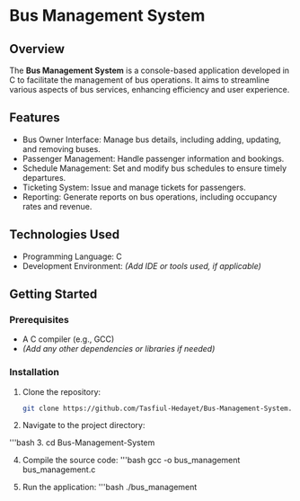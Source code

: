 # Bus Management System

## Overview

The **Bus Management System** is a console-based application developed in C to facilitate the management of bus operations. It aims to streamline various aspects of bus services, enhancing efficiency and user experience.

## Features

- Bus Owner Interface: Manage bus details, including adding, updating, and removing buses.
- Passenger Management: Handle passenger information and bookings.
- Schedule Management: Set and modify bus schedules to ensure timely departures.
- Ticketing System: Issue and manage tickets for passengers.
- Reporting: Generate reports on bus operations, including occupancy rates and revenue.

## Technologies Used

- Programming Language: C
- Development Environment: *(Add IDE or tools used, if applicable)*

## Getting Started

### Prerequisites

- A C compiler (e.g., GCC)
- *(Add any other dependencies or libraries if needed)*

### Installation

1. Clone the repository:

   ```bash
   git clone https://github.com/Tasfiul-Hedayet/Bus-Management-System.git

2. Navigate to the project directory:

  '''bash
3. cd Bus-Management-System
 
4. Compile the source code:
  '''bash
gcc -o bus_management bus_management.c

5. Run the application:
  '''bash
./bus_management
